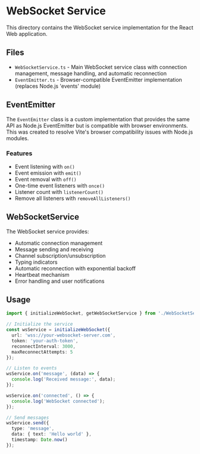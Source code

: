 # WebSocket Service

This directory contains the WebSocket service implementation for the React Web application.

## Files

- `WebSocketService.ts` - Main WebSocket service class with connection management, message handling, and automatic reconnection
- `EventEmitter.ts` - Browser-compatible EventEmitter implementation (replaces Node.js 'events' module)

## EventEmitter

The `EventEmitter` class is a custom implementation that provides the same API as Node.js EventEmitter but is compatible with browser environments. This was created to resolve Vite's browser compatibility issues with Node.js modules.

### Features

- Event listening with `on()`
- Event emission with `emit()`
- Event removal with `off()`
- One-time event listeners with `once()`
- Listener count with `listenerCount()`
- Remove all listeners with `removeAllListeners()`

## WebSocketService

The WebSocket service provides:

- Automatic connection management
- Message sending and receiving
- Channel subscription/unsubscription
- Typing indicators
- Automatic reconnection with exponential backoff
- Heartbeat mechanism
- Error handling and user notifications

## Usage

```typescript
import { initializeWebSocket, getWebSocketService } from './WebSocketService';

// Initialize the service
const wsService = initializeWebSocket({
  url: 'wss://your-websocket-server.com',
  token: 'your-auth-token',
  reconnectInterval: 3000,
  maxReconnectAttempts: 5
});

// Listen to events
wsService.on('message', (data) => {
  console.log('Received message:', data);
});

wsService.on('connected', () => {
  console.log('WebSocket connected');
});

// Send messages
wsService.send({
  type: 'message',
  data: { text: 'Hello world' },
  timestamp: Date.now()
});
``` 